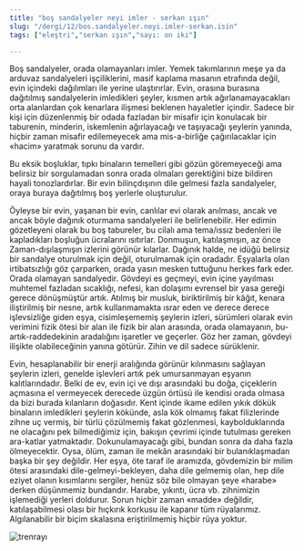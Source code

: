 ```yaml
---
title: "boş sandalyeler neyi imler - serkan ışın"
slug: "/dergi/12/bos.sandalyeler.neyi.imler-serkan.isin"
tags: ["eleştri","serkan ışın","sayı: on iki"]

---
```

Boş sandalyeler, orada olamayanları imler. Yemek takımlarının meşe ya da
arduvaz sandalyeleri işçiliklerini, masif kaplama masanın etrafında
değil, evin içindeki dağılımları ile yerine ulaştırırlar. Evin, orasına
burasına dağıtılmış sandalyelerin imledikleri şeyler, kısmen artık
ağırlanamayacakları orta alanlardan çok kenarlara ilişmesi beklenen
hayaletler içindir. Sadece bir kişi için düzenlenmiş bir odada fazladan
bir misafir için konulacak bir taburenin, minderin, iskemlenin
ağırlayacağı ve taşıyacağı şeylerin yanında, hiçbir zaman misafir
edilemeyecek ama mis-a-birliğe çağırılacaklar için «hacim» yaratmak
sorunu da vardır.

Bu eksik boşluklar, tıpkı binaların temelleri gibi gözün göremeyeceği
ama belirsiz bir sorgulamadan sonra orada olmaları gerektiğini bize
bildiren hayali tonozlardırlar. Bir evin bilinçdışının dile gelmesi
fazla sandalyeler, oraya buraya dağıtılmış boş yerlerle oluşturulur.

Öyleyse bir evin, yaşanan bir evin, canlılar evi olarak anılması, ancak
ve ancak böyle dağınık oturmama sandalyeleri ile belirlenebilir. Her
edimin gözetleyeni olarak bu boş tabureler, bu cilalı ama tema/ıssız
bedenleri ile kapladıkları boşluğun ücralarını ısıtırlar. Donmuşun,
katılaşmışın, az önce Zaman-dışılaşmışın izlerini görünür kılarlar.
Dağınık halde, ne idüğü belirsiz bir sandalye oturulmak için değil,
oturulmamak için oradadır. Eşyalarla olan irtibatsızlığı göz çarparken,
orada yasın mesken tuttuğunu herkes fark eder. Orada olamayan
sandalyedir. Gövdeyi es geçmeyi, evin içine yayılması muhtemel fazladan
sıcaklığı, nefesi, kan dolaşımı evrensel bir yasa gereği gerece
dönüşmüştür artık. Atılmış bir musluk, biriktirilmiş bir kâğıt, kenara
iliştirilmiş bir nesne, artık kullanmamakta ısrar eden ve derece derece
işlevsizliğe giden eşya, cisimleşememiş şeylerin izleri, sürümleri
olarak evin verimini fizik ötesi bir alan ile fizik bir alan arasında,
orada olamayanın, bu-artık-raddedekinin aradalığını işaretler ve
geçerler. Göz her zaman, gövdeyi ilişikte olabileceğinin yanına götürür.
Zihin ve dil sadece sürüklenir.

Evin, hesaplanabilir bir enerji aralığında görünür kılınmasını sağlayan
şeylerin izleri, genelde işlevleri artık pek umursanmayan eşyanın
kalıtlarındadır. Belki de ev, evin içi ve dışı arasındaki bu doğa,
çiçeklerin açmasına el vermeyecek derecede üzgün örtüsü ile kendisi
orada olmasa da bizi burada kılanların doğasıdır. Kent içinde ikame
edilen yıkık dökük binaların imledikleri şeylerin kökünde, asla kök
olmamış fakat filizlerinde zihne uç vermiş, bir türlü çözülmemiş fakat
gözlenmesi, kaybolduklarında ne olacağını pek bilmediğimiz için, bakışın
çevrimi içinde tutulması gereken ara-katlar yatmaktadır.
Dokunulamayacağı gibi, bundan sonra da daha fazla ölmeyecektir. Oysa,
ölüm, zaman ile mekân arasındaki bir bulanıklaşmadan başka bir şey
değildir. Her eşya, öte taraf ile aramızda, gövdemizin bir milim ötesi
arasındaki dile-gelmeyi-bekleyen, daha dile gelmemiş olan, hep dile
eziyet olanın kısımlarını sergiler, henüz söz bile olmayan şeye «harabe»
derken düşünmemiz bundandır. Harabe, yıkıntı, ücra vb. zihnimizin
işlemediği yerleri doldurur. Sorun hiçbir zaman «madde» değildir,
katılaşabilmesi olası bir hıçkırık korkusu ile kapanır tüm rüyalarımız.
Algılanabilir bir biçim skalasına eriştirilmemiş hiçbir rüya yoktur.


![trenrayı](/img/ky12_06.jpg)